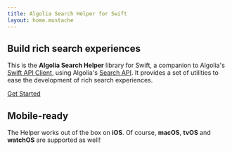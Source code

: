 ```yaml
---
title: Algolia Search Helper for Swift
layout: home.mustache
---
```


## Build rich search experiences

This is the **Algolia Search Helper** library for Swift, a companion to Algolia's [Swift API Client](https://github.com/algolia/algoliasearch-client-swift), using Algolia's [Search API](https://www.algolia.com/). It provides a set of utilities to ease the development of rich search experiences.

<a href="guide/index.html" class="btn btn-cta">Get Started</a>

## Mobile-ready

The Helper works out of the box on **iOS**. Of course, **macOS**, **tvOS** and **watchOS** are supported as well!
